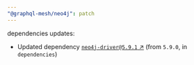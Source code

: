 ```yaml
---
"@graphql-mesh/neo4j": patch
---
```

dependencies updates:
  - Updated dependency [`neo4j-driver@5.9.1` ↗︎](https://www.npmjs.com/package/neo4j-driver/v/5.9.1) (from `5.9.0`, in `dependencies`)

